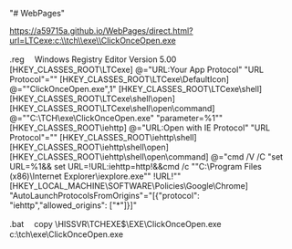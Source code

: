 "# WebPages" 

https://a59715a.github.io/WebPages/direct.html?url=LTCexe:c:\\tch\\exe\\ClickOnceOpen.exe

.reg　
Windows Registry Editor Version 5.00 
[HKEY_CLASSES_ROOT\LTCexe] 
@="URL:Your App Protocol" 
"URL Protocol"="" 
[HKEY_CLASSES_ROOT\LTCexe\DefaultIcon] 
@="\"ClickOnceOpen.exe\",1" 
[HKEY_CLASSES_ROOT\LTCexe\shell] 
[HKEY_CLASSES_ROOT\LTCexe\shell\open] 
[HKEY_CLASSES_ROOT\LTCexe\shell\open\command] 
@="\"C:\\TCH\\exe\\ClickOnceOpen.exe\" \"parameter=%1\"" 
[HKEY_CLASSES_ROOT\iehttp] 
@="URL:Open with IE Protocol" 
"URL Protocol"="" 
[HKEY_CLASSES_ROOT\iehttp\shell] 
[HKEY_CLASSES_ROOT\iehttp\shell\open] 
[HKEY_CLASSES_ROOT\iehttp\shell\open\command] 
@="cmd /V /C \"set URL=%1&& set URL=!URL:iehttp=http!&&cmd /c \"\"C:\\Program Files (x86)\\Internet Explorer\\iexplore.exe\"\" !URL!\"" 
[HKEY_LOCAL_MACHINE\SOFTWARE\Policies\Google\Chrome] 
"AutoLaunchProtocolsFromOrigins"="[{\"protocol\": \"iehttp\",\"allowed_origins\": [\"*\"]}]" 


.bat　
copy \\HISSVR\TCHEXE$\EXE\ClickOnceOpen.exe c:\tch\exe\ClickOnceOpen.exe
